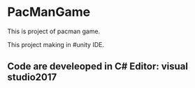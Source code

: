 # PacManGame

This is project of pacman game.

This project making in #unity IDE.


Code are develeoped in C# 
Editor:  visual studio2017
--------------------------------------------------------------------



